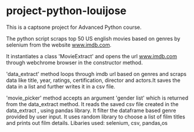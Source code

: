 # project-python-louijose
This is a captsone project for Advanced Python course.

The python script scraps top 50 US english movies based on genres by selenium from the website www.imdb.com.

It instantiates a class 'MovieExtract' and opens the url www.imdb.com through webchrome browser in the constructor method.

'data_extract' method loops through imdb url based on genres and scraps data like title, year, ratings, certification, director and actors.It saves the data in a list and further writes it in a csv file.

'movie_picker' method accepts an argument 'gender list' which is returned from the data_extract method. It reads the saved csv file created in the data_extract , using pandas library. It filter the dataframe based genre provided by user input. It uses random library to choose a list of film titles and prints out film details.
Libaries used: selenium, csv, pandas,os
